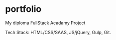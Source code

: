 # portfolio

My diploma FullStack Acadamy Project

Tech Stack: HTML/CSS/SAAS, JS/jQuery, Gulp, Git.
